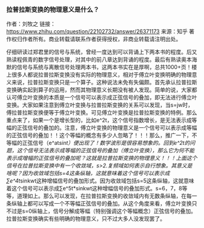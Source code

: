 
### 拉普拉斯变换的物理意义是什么？
作者：刘牧之
链接：https://www.zhihu.com/question/22102732/answer/26371173
来源：知乎
著作权归作者所有。商业转载请联系作者获得授权，非商业转载请注明出处。

仔细研读过郑君里的信号与系统，曾经一度达到可以背诵上下两本书的程度。后又熟读程佩青的数字信号处理，对其中的前八章达到背诵的程度。最后有熟读奥本海默的信号与系统与离散信号处理两本书，这两本书实在是厚啊，总共1000+页！楼上很多人都说拉普拉斯变换没有实际的物理意义，相对于傅立叶变换明确的物理意义来说，拉普拉斯变换只是一个算子。这种说法未免有失偏颇。首先承认拉普拉斯变换确实起到算子的运用，然而其物理意义长期没有被人发现。简单的说，大家都认可傅立叶变换的本质是一个信号可以表示成正弦信号的叠加，即无法进行傅立叶变换。大家如果注意到傅立叶变换与拉普拉斯变换的关系可以发现，当s=jw时，傅拉普拉斯变换便等于傅立叶变换。可见傅立叶变换是拉普拉斯变换的特例。那么重点来了，如果一个是增长型的，比如e^2t，这个信号指数增长，是无法表示成等幅的正弦信号的叠加的。注意，傅立叶变换的物理意义是一个信号可以表示成等幅的正弦信号的叠加！！这个等幅的概念有多少人忽略了！！！那么，推广一下，不等幅的正弦信号（e^at*sint）便出现了！数学波形是很容易想象的。回到e^2t的问题，这个信号无法表示成等幅的正弦信号的叠加（傅立叶变换），那么它为何不能表示成增幅的正弦信号的叠加呢？这就是拉普拉斯变换的物理意义！！！上面这个信号在拉普拉斯变换中有一个收敛域，s>2.复频域如何表示自行想象。其意义是啥呢？因为收敛域包括s=4这条纵轴，这就意味着这个信号可以表示成∑e^4t*sinkwt这种增幅信号的叠加形式。因为收敛域包括s=5这条纵轴，这就意味着这个信号可以表示成∑e^5t*sinkwt这种增幅信号的叠加形式。s=6，7，8等等，道理如上。那么可以发现，在拉普拉斯变换的收敛域内有无数条纵轴，在每一条纵轴上都可以写成一个不等幅正弦信号的叠加。从这个角度来看，傅立叶变换只不过是s=0纵轴上，信号分解成等幅（特别强调这个等幅概念）正弦信号的叠加。拉普拉斯变换确实有些明确的物理意义，只不过大多人没发现罢了。
